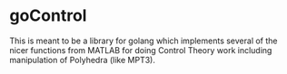 # goControl
This is meant to be a library for golang which implements several of the nicer functions from MATLAB for doing Control Theory work including manipulation of Polyhedra (like MPT3).
